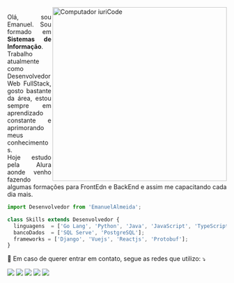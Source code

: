 <img src="https://images.pexels.com/photos/15175074/pexels-photo-15175074.png?auto=compress&cs=tinysrgb&w=1260&h=750&dpr=1" min-width="400px" max-width="400px" width="400px" align="right" alt="Computador iuriCode">

<p align="justify"> 
  Olá, sou Emanuel. Sou formado em <strong>Sistemas de Informação</strong>.<br>
  Trabalho atualmente como Desenvolvedor Web FullStack, gosto bastante da área, estou sempre em aprendizado constante e aprimorando meus conhecimentos.<br>
  Hoje estudo pela Alura aonde venho fazendo algumas formações para FrontEdn e BackEnd e assim me capacitando cada dia mais.
</p>

```js
import Desenvolvedor from 'EmanuelAlmeida';

class Skills extends Desenvolvedor {
  linguagens  = ['Go Lang', 'Python', 'Java', 'JavaScript', 'TypeScript'];
  bancoDados  = ['SQL Serve', 'PostgreSQL'];
  frameworks = ['Django', 'Vuejs', 'Reactjs', 'Protobuf'];
}
```

<p align="left">
  💌 Em caso de querer entrar em contato, segue as redes que utilizo: ⤵️
</p>

<p align="left">
  <a href="#" alt="Outlook">
  <img src="https://img.shields.io/badge/-Gmail-FF0000?style=flat-square&labelColor=FF0000&logo=gmail&logoColor=white&link=emanuel.angelo16@gmail.com" /></a>

  <a href="https://www.linkedin.com/in/emanuelangelo/" alt="Linkedin">
  <img src="https://img.shields.io/badge/-Linkedin-0e76a8?style=flat-square&logo=Linkedin&logoColor=white&link=https://www.linkedin.com/in/emanuelangelo/" /></a>

  <a href="https://api.whatsapp.com/send/?phone=5598985573745&text&type=phone_number&app_absent=0" alt="WhatsApp">
  <img src="https://img.shields.io/badge/-WhatsApp-25d366?style=flat-square&labelColor=25d366&logo=whatsapp&logoColor=white&link=https://api.whatsapp.com/send/?phone=5598985573745&text&type=phone_number&app_absent=0"/></a>

  <a href="https://www.facebook.com/profile.php?id=100080620125161" alt="Facebook">
  <img src="https://img.shields.io/badge/-Facebook-3b5998?style=flat-square&labelColor=3b5998&logo=facebook&logoColor=white&link=https://www.facebook.com/profile.php?id=100080620125161"/></a>

  <a href="https://www.instagram.com/devemanuelangelo/" alt="Instagram">
  <img src="https://img.shields.io/badge/-Instagram-DF0174?style=flat-square&labelColor=DF0174&logo=instagram&logoColor=white&link=https://www.instagram.com/devemanuelangelo/"/></a>
</p>  

